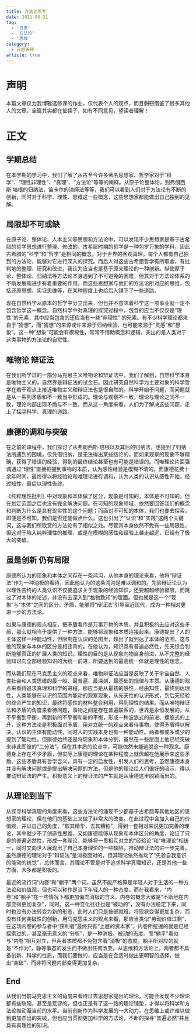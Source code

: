 ```yaml
---
title: 方法论思考
date: 2021-06-21
tag: 
  - '日常'
  - '方法论'
  - '思维' 
category: 
  - 异想天开
article: true
---
```


# 声明

本篇文章仅为我博雅选修课的作业，仅代表个人的观点，而且~~剽窃~~借鉴了很多其他人的文章，全篇其实都在扯犊子，如有不同意见，望读者理解！
<!-- more -->
# 正文

## 学期总结

在本学期的学习中，我们了解了从古至今许多著名思想家、哲学家对于“科学”、“理性非理性”、“真理”、“方法论”等等的阐释。从原子论整体论，到弗朗西斯·培根的归纳法，笛卡尔的演绎法等等，我们可以看到人们对于方法论有不断的创新，同时对于科学、理性、思维这一些概念，这些思想家都能做出自己独到的见解。

## 局限却不可或缺

在原子论、整体论、人本主义等思想和方法论中，可以发现不少思想家是基于古希腊的哲学思想进行整理、修改的。古希腊时期的哲学是一种包罗万象的学科，因此古希腊的“科学”和“哲学”是相同的概念。对于世界的客观真理，每个人都有自己独到的方法论，能够对它进行深入的探究。而后人对这些古希腊哲学有所取舍，有批判地的整理、研究和改进，我认为应当也是基于原来理论的一种创新。纵使原子论、整体论、归纳法等方法论本身遇到了不可避免的困难，但其对于方法论体系的不断发展和进步有着重要的作用。而这些思想家与他们的方法论所对应的思维，包括还原思想、实证思维等，在某种程度上也给后人铺下了一些道路。

现在自然科学从原本的哲学中分立出来，但也并不意味着科学这一项事业就一定不包含哲学这一概念。自然科学中对真理的探究过程中，包含的应当不仅仅是“理性”的元素，其中应当包含的还应当有一些“非理性” 的元素。有不少科学理论都来自于“猜想”，而“猜想”的来源或许来源于归纳经验，也可能来源于“灵感”和“想象”。这一种“想象”可能会有模糊性，常常不借助概念和逻辑，突出的是人类对于这类事物的方法论的自觉性。

## 唯物论 辩证法

在我们所学过的一部分马克思主义唯物论和辩证法中，我们了解到，自然科学本身是唯物主义的，自然界是辩证法的试金石。因此研究自然科学为主要对象的科学哲学在若干观点上接近唯物主义和辩证法也是很自然的。科学开始于问题，而问题就是从一系列矛盾和不一致当中形成的。理论与观察不一致，理论与理论之间不一致，理论内部出现矛盾与不一致，而从这一角度来看，人们为了解决这些问题，走上了探寻科学、真理的道路。

## 康德的调和与突破

在之前的课程中，我们探讨了从弗朗西斯·培根以及其后的归纳法，也提到了归纳法所遇到的困境，仅凭借归纳，是无法得出某些结论的，而如果观察的现象不够精确，获得了错误的经验，得到的最终结论甚至也有可能是错误的。而唯理论片面强调通过“理性”直接把握到事物的本质，认为感性经验是模糊不清的。而康德花费十余年时间，最终得以将经验论和唯理论进行调和，认为人类的认识从感性开始，经过知性，最后以理性告终。

《纯粹理性批判》中对现象和本体做了区分，现象是可知的，本体是不可知的，但在划定范围之后也没有完全解决问题。在可知的现象领域，依然要回答我们的概念和判断为什么是具有现实性的这个问题；而面对不可知的本体，我们也要去探索，即便是不可知，我们是否还能做点什么。这也引出了“认识”和“实践”这两个关键词，这与我们所欣赏的方法论有了相似之处。尽管其本身依然不免有一些局限性，但这对于陷入纯粹理性的推理，或是在模糊的感性和经验上越走越远，已经有了极大的突破。

## 虽是创新 仍有局限

康德所认为的现象和本体之间存在一条鸿沟，从他本身的理论来看，他将“辩证法”作为一种消极的看待，因此他认为的这条鸿沟是难以调和的。先验辩证论认为以理性告终的人类认识不仅要追求关于现象的经验知识，还要超越经验极限，而跳过了对本体的论述，并没有去深入到“格物致知”的层面。但也就是这一个“现象”与“本体”之间的区分、矛盾，能够将“辩证法”引导至近现代，成为一种相对更进一步的方法论。

如果与康德的观点相反，把矛盾看作是万事万物的本质，并且积极的去应对这些矛盾，那么就相当于提供了一种方法，能够将现象和本质连接起来。康德提出了人的主体这样一种能动性，但限制在认识的范围里，超出了就到达了本体的范围，这与他的现象与本体的区分是相违背的。在他认为，知识具有普遍必然性，先天综合判断能够真正的扩展人类的知识。理性的目的是从现象向物自身前进，从不完整的经验知识向全部经验知识的大统一前进，所要达到的最高统一体就是理性的理念。

而从我们现在马克思主义的观点来看，唯物辩证法应当是反映了关于宇宙自然、人类社会和人类思维的最一般、最普遍、最深刻、最基础的规律与本质。从康德的观点来看待追求真理和科学的进程，那应当是从最初的感性，经由知性，最终到达理性，人类能够在认识的范围内能动的观察现象，从先天性的认识形式，到后天经验的综合产生的知识，最终将感性的材料整合利用，得到理性的结果。而从唯物辩证法和矛盾的角度来看待问题，事物之间是存在普遍联系的，世界是永恒发展的，从不平衡到平衡，再到新的不平衡和新的平衡，形成一种波浪式的前进、螺旋式的上升，这种方法论是积极面对矛盾，用对立统一的观点来看待事物，使得矛盾得以解决。认识的主体有能动性，同时人的实践本身也有一种能动性。两者都或多或少的提到了能动性。但康德始终还是将现象和本体分割，虽然在一些层面上他已经突破来非此即彼的“二分法”，但在其本质的论点中，可能依然未能逃脱这一种观念。康德身上存在不少矛盾，但实际上康德的理论在某种程度上就优越在他展示来这些矛盾。这些矛盾具有哲学含义，具有一定的启发性，引发人们的思考，虽然康德本身并没有解决问题或是提出解决问题的方法，但是他的理论给人们很好的暗示，得以推动辩证法的产生。积极意义上的辩证法的产生就是从康德这里脱颖而出的。

## 从理论到当下

从探寻科学真理的角度来看，这些方法论的涌现不少都基于古希腊等其他地区的思想家的理论，但在他们的基础上又做了非常大的改变。在此过程中会加入自己的价值观，并以自己的角度，“取其精华，去其糟粕”，得到一套相对来说更加完善的理论，其中就少不了创造性思维。又如康德能够从现象和本体区分的角度，论证了只是的普遍必然性，形成一套理论，能够将一贯相互对立的“经验论”和“唯理论”相统一，同时又向世人展现出了自己本身理论的一些缺陷，推动辩证法的进一步完善。虽然康德的理论对于“辩证法”是消极面对的，但其理论依然推动了“先验自我意识的能动的统觉”，总体而言，其理论不管是对于追求科学真理知识，还是其他一些方面，大多都是积极的。

最近的流行词“内卷”和“躺平”两个词，虽然不能严格算是年轻人对于生活的一种方法论和价值观，但也可以称作是当下年轻人的一种态度。而在我看来，“内卷”和“躺平”在一些情况下都更加偏向消极的含义。内卷的概念大致是“不断地在内部变得更加复杂”，同时，这一种变化往往也是“被动的”，没有办法稳定下来，同时也没有办法转变为新的形态，此时人们只是按部就班，将现状变得更加复杂，而没有任何突破性的创新，用马克思主义的观点来看，那应当类似“劳动价值过剩”，在这场内卷的参与者中“获利者”最终只有“上层的资本家”。内卷所挖掘的就是已经探索过的，甚至毫无意义的“分析”，是一种消极、被动的态度。而“躺平”看似与“内卷”相互对立，但两者本质都不免包含着“消极”的态度。躺平所对应的就是“不作为”，静等事态的发生而不做出任何改变。从思维和方法论上，两者都不具备创新、科学的性质，而我们要做的，应当是在合适时做出更明智的选择，做出“突破”，而非将问题内部变得更加复杂。

## End

从我们当前马克思主义的角度来看待过去思想家提出的理论，可能会发现不少理论都有些缺陷，甚至是荒谬的。但也正是有了这一路的理论铺垫，才得以将科学和方法论推动至当前的水平。当前创新作为科学发展的一大动力，在思维上或许难以做到更加杰出的突破，但也应当贯彻更加科学的方法论，不断的探寻“普遍必然”并且具有真理性的知识。
